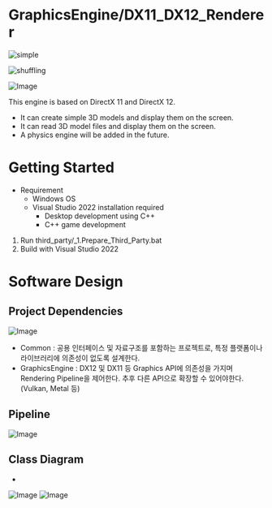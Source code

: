 # GraphicsEngine/DX11_DX12_Renderer
![simple](https://github.com/user-attachments/assets/9abc30d8-e34b-430e-8248-8abaa200aa52)

![shuffling](https://github.com/user-attachments/assets/4051dfe9-0e68-4afe-823f-cdbf2df5da52)

![Image](https://github.com/user-attachments/assets/2eaed775-20d3-462f-af89-da286abf11c0)

This engine is based on DirectX 11 and DirectX 12.
- It can create simple 3D models and display them on the screen.
- It can read 3D model files and display them on the screen.
- A physics engine will be added in the future.

# Getting Started
- Requirement
	- Windows OS
	- Visual Studio 2022 installation required
		- Desktop development using C++
		- C++ game development

1. Run third_party/_1.Prepare_Third_Party.bat
2. Build with Visual Studio 2022

# Software Design
## Project Dependencies
![Image](https://github.com/user-attachments/assets/6b556983-145e-43c1-aa5d-41b1ffc43e71)
- Common : 공용 인터페이스 및 자료구조를 포함하는 프로젝트로, 특정 플랫폼이나 라이브러리에 의존성이 없도록 설계한다.
- GraphicsEngine : DX12 및 DX11 등 Graphics API에 의존성을 가지며 Rendering Pipeline을 제어한다. 추후 다른 API으로 확장할 수 있어야한다.(Vulkan, Metal 등)
## Pipeline
![Image](https://github.com/user-attachments/assets/c0b7338a-2b8f-4c0b-a273-13c5f907c703)
## Class Diagram
- 
![Image](https://github.com/user-attachments/assets/b83c87f0-8253-4a6e-88c3-70b61f90f16b)
![Image](https://github.com/user-attachments/assets/3759e3d0-1411-4d2b-a505-b82576f75610)


